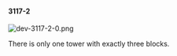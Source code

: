 #### 3117-2
![dev-3117-2-0.png](https://github.com/lil-lab/nlvr/raw/master/nlvr/dev/images/2/dev-3117-2-0.png "dev-3117-2-0.png")

There is only one tower with exactly three blocks.